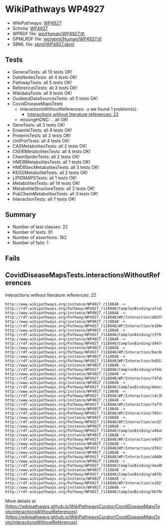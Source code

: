 # WikiPathways WP4927

* WikiPathways: [WP4927](https://identifiers.org/wikipathways:WP4927)
* Scholia: [WP4927](https://scholia.toolforge.org/wikipathways/WP4927)
* WPRDF file: [wp/Human/WP4927.ttl](../wp/Human/WP4927.ttl)
* GPMLRDF file: [wp/gpml/Human/WP4927.ttl](../wp/gpml/Human/WP4927.ttl)
* SBML file: [sbml/WP4927.sbml](../sbml/WP4927.sbml)

## Tests
* GeneralTests: all 10 tests OK!
* DataNodesTests: all 4 tests OK!
* PathwayTests: all 5 tests OK!
* ReferencesTests: all 3 tests OK!
* WikidataTests: all 8 tests OK!
* OudatedDataSourcesTests: all 5 tests OK!
* CovidDiseaseMapsTests
    * interactionsWithoutReferences: .x we found 1 problem(s):
        * [Interactions without literature references: 22](#9701cd02)
    * missingHGNC: .. all OK!
* GeneTests: all 3 tests OK!
* EnsemblTests: all 4 tests OK!
* ProteinsTests: all 2 tests OK!
* UniProtTests: all 4 tests OK!
* CASMetabolitesTests: all 2 tests OK!
* ChEBIMetabolitesTests: all 4 tests OK!
* ChemSpiderTests: all 2 tests OK!
* HMDBMetabolitesTests: all 1 tests OK!
* HMDBSecMetabolitesTests: all 3 tests OK!
* KEGGMetaboliteTests: all 2 tests OK!
* LIPIDMAPSTests: all 1 tests OK!
* MetabolitesTests: all 14 tests OK!
* MetaboliteStructureTests: all 2 tests OK!
* PubChemMetabolitesTests: all 3 tests OK!
* InteractionTests: all 7 tests OK!


## Summary

* Number of test classes: 22
* Number of tests: 91
* Number of assertions: 182
* Number of fails: 1

## Fails

<a name="9701cd02" />

## CovidDiseaseMapsTests.interactionsWithoutReferences

Interactions without literature references: 22
```
http://www.wikipathways.org/instance/WP4927_r118848 -> http://rdf.wikipathways.org/Pathway/WP4927_r118848/ComplexBinding/afcd3
http://www.wikipathways.org/instance/WP4927_r118848 -> http://rdf.wikipathways.org/Pathway/WP4927_r118848/WP/Interaction/db5f6
http://www.wikipathways.org/instance/WP4927_r118848 -> http://rdf.wikipathways.org/Pathway/WP4927_r118848/WP/Interaction/e100c
http://www.wikipathways.org/instance/WP4927_r118848 -> http://rdf.wikipathways.org/Pathway/WP4927_r118848/ComplexBinding/c579f
http://www.wikipathways.org/instance/WP4927_r118848 -> http://rdf.wikipathways.org/Pathway/WP4927_r118848/ComplexBinding/d9474
http://www.wikipathways.org/instance/WP4927_r118848 -> http://rdf.wikipathways.org/Pathway/WP4927_r118848/WP/Interaction/bec0a
http://www.wikipathways.org/instance/WP4927_r118848 -> http://rdf.wikipathways.org/Pathway/WP4927_r118848/WP/Interaction/b8553
http://www.wikipathways.org/instance/WP4927_r118848 -> http://rdf.wikipathways.org/Pathway/WP4927_r118848/ComplexBinding/afd4a
http://www.wikipathways.org/instance/WP4927_r118848 -> http://rdf.wikipathways.org/Pathway/WP4927_r118848/WP/Interaction/f47dc
http://www.wikipathways.org/instance/WP4927_r118848 -> http://rdf.wikipathways.org/Pathway/WP4927_r118848/ComplexBinding/bbecc
http://www.wikipathways.org/instance/WP4927_r118848 -> http://rdf.wikipathways.org/Pathway/WP4927_r118848/WP/Interaction/idc381d3da
http://www.wikipathways.org/instance/WP4927_r118848 -> http://rdf.wikipathways.org/Pathway/WP4927_r118848/WP/Interaction/faf78
http://www.wikipathways.org/instance/WP4927_r118848 -> http://rdf.wikipathways.org/Pathway/WP4927_r118848/WP/Interaction/f02cd
http://www.wikipathways.org/instance/WP4927_r118848 -> http://rdf.wikipathways.org/Pathway/WP4927_r118848/WP/Interaction/acd27
http://www.wikipathways.org/instance/WP4927_r118848 -> http://rdf.wikipathways.org/Pathway/WP4927_r118848/ComplexBinding/a46a8
http://www.wikipathways.org/instance/WP4927_r118848 -> http://rdf.wikipathways.org/Pathway/WP4927_r118848/WP/Interaction/e95f9
http://www.wikipathways.org/instance/WP4927_r118848 -> http://rdf.wikipathways.org/Pathway/WP4927_r118848/WP/Interaction/d7615
http://www.wikipathways.org/instance/WP4927_r118848 -> http://rdf.wikipathways.org/Pathway/WP4927_r118848/WP/Interaction/a9600
http://www.wikipathways.org/instance/WP4927_r118848 -> http://rdf.wikipathways.org/Pathway/WP4927_r118848/ComplexBinding/dea90
http://www.wikipathways.org/instance/WP4927_r118848 -> http://rdf.wikipathways.org/Pathway/WP4927_r118848/ComplexBinding/a870c
http://www.wikipathways.org/instance/WP4927_r118848 -> http://rdf.wikipathways.org/Pathway/WP4927_r118848/WP/Interaction/e202f
http://www.wikipathways.org/instance/WP4927_r118848 -> http://rdf.wikipathways.org/Pathway/WP4927_r118848/ComplexBinding/bb70e
```

More details at [https://wikipathways.github.io/WikiPathwaysCurator/CovidDiseaseMapsTests/interactionsWithoutReferences](https://wikipathways.github.io/WikiPathwaysCurator/CovidDiseaseMapsTests/interactionsWithoutReferences)

